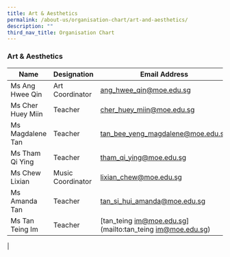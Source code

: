 ```yaml
---
title: Art & Aesthetics
permalink: /about-us/organisation-chart/art-and-aesthetics/
description: ""
third_nav_title: Organisation Chart
---
```

### **Art & Aesthetics**

| Name | Designation | Email Address | Contact |
|---|---|---|---|
| Ms Ang Hwee Qin | Art Coordinator | [ang_hwee_qin@moe.edu.sg](mailto:ang_hwee_qin@moe.edu.sg) | 65938-181 |
| Ms Cher Huey Miin | Teacher | [cher_huey_miin@moe.edu.sg](mailto:cher_huey_miin@moe.edu.sg) | 65938-181 |
| Ms Magdalene Tan | Teacher | [tan_bee_yeng_magdalene@moe.edu.sg](mailto:tan_bee_yeng_magdalene@moe.edu.sg) | 65938-181 |
| Ms Tham Qi Ying | Teacher | [tham_qi_ying@moe.edu.sg](mailto:tham_qi_ying@moe.edu.sg) | 65938-181 |
| Ms Chew Lixian | Music Coordinator | [lixian_chew@moe.edu.sg](mailto:lixian_chew@moe.edu.sg) | 65938-135 |
| Ms Amanda Tan | Teacher | [tan_si_hui_amanda@moe.edu.sg](mailto:tan_si_hui_amanda@moe.edu.sg) | 65938-152 |
| Ms Tan Teing Im | Teacher | [tan_teing im@moe.edu.sg](mailto:tan_teing im@moe.edu.sg) |  |
|